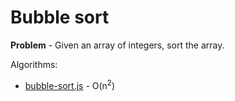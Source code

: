 # Bubble sort
**Problem** - Given an array of integers, sort the array.

Algorithms:
- [bubble-sort.js](./bubble-sort.js) - O(n<sup>2</sup>)
